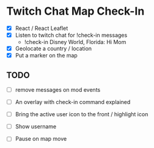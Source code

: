 # Twitch Chat Map Check-In

* [x] React / React Leaflet
* [x] Listen to twitch chat for !check-in messages
  * !check-in Disney World, Florida: Hi Mom
* [x] Geolocate a country / location
* [x] Put a marker on the map

## TODO

* [ ] remove messages on mod events
* [ ] An overlay with check-in command explained
* [ ] Bring the active user icon to the front / highlight icon
* [ ] Show username
* [ ] Pause on map move

